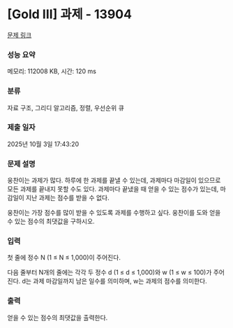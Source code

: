 # [Gold III] 과제 - 13904 

[문제 링크](https://www.acmicpc.net/problem/13904) 

### 성능 요약

메모리: 112008 KB, 시간: 120 ms

### 분류

자료 구조, 그리디 알고리즘, 정렬, 우선순위 큐

### 제출 일자

2025년 10월 3일 17:43:20

### 문제 설명

<p>웅찬이는 과제가 많다. 하루에 한 과제를 끝낼 수 있는데, 과제마다 마감일이 있으므로 모든 과제를 끝내지 못할 수도 있다. 과제마다 끝냈을 때 얻을 수 있는 점수가 있는데, 마감일이 지난 과제는 점수를 받을 수 없다.</p>

<p>웅찬이는 가장 점수를 많이 받을 수 있도록 과제를 수행하고 싶다. 웅찬이를 도와 얻을 수 있는 점수의 최댓값을 구하시오.</p>

### 입력 

 <p>첫 줄에 정수 N (1 ≤ N ≤ 1,000)이 주어진다.</p>

<p>다음 줄부터 N개의 줄에는 각각 두 정수 d (1 ≤ d ≤ 1,000)와 w (1 ≤ w ≤ 100)가 주어진다. d는 과제 마감일까지 남은 일수를 의미하며, w는 과제의 점수를 의미한다.</p>

### 출력 

 <p>얻을 수 있는 점수의 최댓값을 출력한다.</p>

